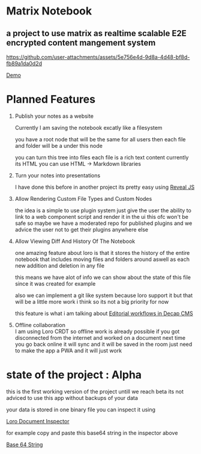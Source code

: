 # Matrix Notebook

## a project to use matrix as realtime scalable E2E encrypted content mangement system
https://github.com/user-attachments/assets/5e756e4d-9d8a-4d48-bf8d-fb89a1da0d2d


[Demo](https://matrix-notebook.pages.dev/)

# Planned Features

1. Publish your notes as a website

   Currently I am saving the notebook excatly like a filesystem

   you have a root node that will be the same for all users then each file and folder will be a under this node

   you can turn this tree into files each file is a rich text content currently its HTML you can use HTML -> Markdown libraries

2. Turn your notes into presentations

   I have done this before in another project its pretty easy using [Reveal JS](https://revealjs.com/)

3. Allow Rendering Custom File Types and Custom Nodes

   the idea is a simple to use plugin system just give the user the ability to link to a web component script and render it in the ui this ofc won't be safe so maybe we have a moderated repo for published plugins and we advice the user not to get their plugins anywhere else

4. Allow Viewing Diff And History Of The Notebook

   one amazing feature about loro is that it stores the history of the entire notebook that includes moving files and folders around aswell as each new addition and deletion in any file

   this means we have alot of info we can show about the state of this file since it was created for example

   also we can implement a git like system because loro support it but that will be a little more work i think so its not a big priority for now

   this feature is what i am talking about
   [Editorial workflows in Decap CMS](https://decapcms.org/docs/editorial-workflows/)

5. Offline collaboration  
   I am using Loro CRDT so offline work is already possible if you got disconnected from the internet and worked on a document next time you go back online it will sync and it will be saved in the room just need to make the app a PWA and it will just work

# state of the project : Alpha

this is the first working version of the project untill we reach beta its not adviced to use this app without backups of your data

your data is stored in one binary file you can inspect it using

[Loro Document Inspector](https://inspector.loro.dev/)

for example copy and paste this base64 string in the inspector above

[Base 64 String](./base-64.txt)
